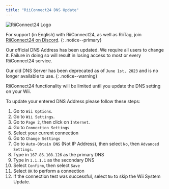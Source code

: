 ```yaml
---
title: "RiiConnect24 DNS Update"
---
```


![RiiConnect24 Logo](/images/logo_blue_warning.png)

For support (in English) with RiiConnect24, as well as RiiTag, join [RiiConnect24 on Discord](https://discord.gg/rc24).
{: .notice--primary}

Our official DNS Address has been updated. We require all users to change it. Failure in doing so will result in losing access to most or every RiiConnect24 service.

Our old DNS Server has been deprecated as of `June 1st, 2023` and is no longer available to use.
{: .notice--warning}

RiiConnect24 functionality will be limited until you update the DNS setting on your Wii. 

To update your entered DNS Address please follow these steps:

1. Go to `Wii Options`.
1. Go to `Wii Settings`.
1. Go to `Page 2`, then click on `Internet`.
1. Go to `Connection Settings`
1. Select your current connection
1. Go to `Change Settings`
1. Go to `Auto-Obtain DNS` (Not IP Address), then select `No`, then `Advanced Settings`.
1. Type in `167.86.108.126` as the primary DNS
1. Type in `1.1.1.1` as the secondary DNS
1. Select `Confirm`, then select `Save`
1. Select `OK` to perform a connection
1. If the connection test was successful, select `No` to skip the Wii System Update.
